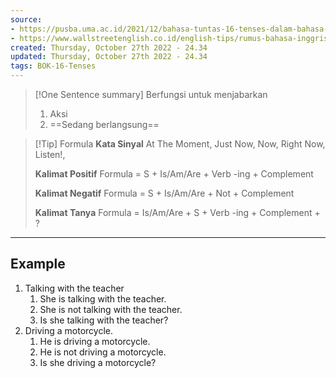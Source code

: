 ```yaml
---
source:
- https://pusba.uma.ac.id/2021/12/bahasa-tuntas-16-tenses-dalam-bahasa-inggris-dan-contohnya/
- https://www.wallstreetenglish.co.id/english-tips/rumus-bahasa-inggris-dalam-tenses/
created: Thursday, October 27th 2022 - 24.34
updated: Thursday, October 27th 2022 - 24.34
tags: BOK-16-Tenses
---
```


>[!One Sentence summary]
> Berfungsi untuk menjabarkan
> 1. Aksi
> 2. ==Sedang berlangsung==


>[!Tip] Formula
>**Kata Sinyal**
>At The Moment, Just Now, Now, Right Now, Listen!, 
>
>**Kalimat Positif**
>Formula = S + Is/Am/Are + Verb -ing + Complement
>
>**Kalimat Negatif**
>Formula = S + Is/Am/Are + Not + Complement
>
>**Kalimat Tanya**
>Formula = Is/Am/Are + S + Verb -ing + Complement + ?

---
Example
---

1. Talking with the teacher
	1. She is talking with the teacher.
	2. She is not talking with the teacher.
	3. Is she talking with the teacher?
2. Driving a motorcycle.
	1. He is driving a motorcycle.
	2. He is not driving a motorcycle.
	3. Is she driving a motorcycle?